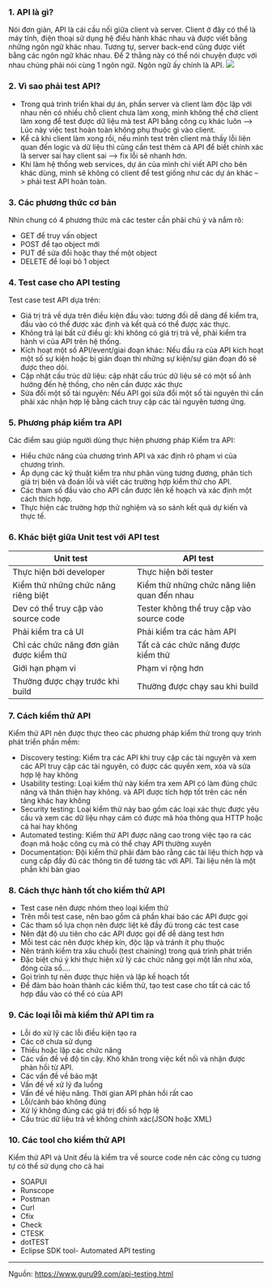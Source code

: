 ### 1. API là gì?
Nói đơn giản, API là cái cầu nối giữa client và server. Client ở đây có thể là máy tính, điện thoại sử dụng hệ điều hành khác nhau và được viết bằng những ngôn ngữ khác nhau. Tương tự, server back-end cũng được viết bằng các ngôn ngữ khác nhau. Để 2 thằng này có thể nói chuyện được với nhau chúng phải nói cùng 1 ngôn ngữ. Ngôn ngữ ấy chính là API.
![](https://images.viblo.asia/670b9aac-402f-4e1c-9100-20366a3b82f0.png)
### 2. Vì sao phải test API?
* Trong quá trình triển khai dự án, phần server và client làm độc lập với nhau nên có nhiều chỗ client chưa làm xong, mình không thể chờ client làm xong để test được dữ liệu mà test API bằng công cụ khác luôn –> Lúc này việc test hoàn toàn không phụ thuộc gì vào client.
* Kể cả khi client làm xong rồi, nếu mình test trên client mà thấy lỗi liên quan đến logic và dữ liệu thì cũng cần test thêm cả API để biết chính xác là server sai hay client sai –> fix lỗi sẽ nhanh hơn.
* Khi làm hệ thống web services, dự án của mình chỉ viết API cho bên khác dùng, mình sẽ không có client để test giống như các dự án khác –> phải test API hoàn toàn.
 
### 3. Các phương thức cơ bản 
Nhìn chung có 4 phương thức mà các tester cần phải chú ý và nắm rõ:
* GET để truy vấn object
* POST để tạo object mới
* PUT để sửa đổi hoặc thay thế một object
* DELETE để loại bỏ 1 object
 
### 4. Test case cho API testing
Test case test API dựa trên:
* Giá trị trả về dựa trên điều kiện đầu vào: tương đối dễ dàng để kiểm tra, đầu vào có thể được xác định và kết quả có thể được xác thực.
* Không trả lại bất cứ điều gì: khi không có giá trị trả về, phải kiểm tra hành vi của API trên hệ thống.
* Kích hoạt một số API/event/giai đoạn khác: Nếu đầu ra của API kích hoạt một số sự kiện hoặc bị gián đoạn thì những sự kiện/sự gián đoạn đó sẽ được theo dõi.
* Cập nhật cấu trúc dữ liệu: cập nhật cấu trúc dữ liệu sẽ có một số ảnh hưởng đến hệ thống, cho nên cần được xác thực 
* Sửa đổi một số tài nguyên: Nếu API gọi sửa đổi một số tài nguyên thì cần phải xác nhận hợp lệ bằng cách truy cập các tài nguyên tương ứng.
### 5. Phương pháp kiểm tra API
Các điểm sau giúp người dùng thực hiện phương pháp Kiểm tra API:
* Hiểu chức năng của chương trình API và xác định rõ phạm vi của chương trình.
* Áp dụng các kỹ thuật kiểm tra như phân vùng tương đương, phân tích giá trị biên và đoán lỗi và viết các trường hợp kiểm thử cho API.
* Các tham số đầu vào cho API cần được lên kế hoạch và xác định một cách thích hợp.
* Thực hiện các trường hợp thử nghiệm và so sánh kết quả dự kiến và thực tế.
 
### 6. Khác biệt giữa Unit test với API test


| Unit test | API test | 
| -------- | -------- | 
| Thực hiện bởi developer     | Thực hiện bởi tester     | 
| Kiểm thử những chức năng riêng biệt    | Kiểm thử những chức năng liên quan đến nhau   | 
| Dev có thể truy cập vào source code | Tester không thể truy cập vào source code | 
| Phải kiểm tra cả UI   | Phải kiểm tra các hàm API   | 
|Chỉ các chức năng đơn giản được kiểm thử  | Tất cả các chức năng được kiểm thử | 
|Giới hạn phạm vi   | Phạm vi rộng hơn    | 
| Thường được chạy trước khi build    | Thường được chạy sau khi build   | 
### 7. Cách kiểm thử API
Kiểm thử API nên được thực theo các phương pháp kiểm thử trong quy trình phát triển phần mềm:
* Discovery testing: Kiểm tra các API khi truy cập các tài nguyên và xem các API truy cập các tài nguyên, có được các quyền xem, xóa và sửa hợp lệ hay không
* Usability testing: Loại kiểm thử này kiểm tra xem API có làm đúng chức năng và thân thiện hay không. và API được tích hợp tốt trên các nền tảng khác hay không
* Security testing: Loại kiểm thử này bao gồm các loại xác thực được yêu cầu và xem các dữ liệu nhạy cảm có được mã hóa thông qua HTTP hoặc cả hai hay không
* Automated testing: Kiểm thử API được nâng cao trong việc tạo ra các đoạn mã hoặc công cụ mà có thể chạy API thường xuyên
* Documentation: Đội kiểm thử phải đảm bảo rằng các tài liệu thích hợp và cung cấp đầy đủ các thông tin để tương tác với API. Tài liệu nên là một phần khi bàn giao
 
### 8. Cách thực hành tốt cho kiểm thử API
* Test case nên được nhóm theo loại kiểm thử
* Trên mỗi test case, nên bao gồm cả phần khai báo các API được gọi
* Các tham số lựa chọn nên được liệt kê đầy đủ trong các test case
* Nên đặt độ ưu tiên cho các API được gọi để dễ dàng test hơn
* Mỗi test các nên được khép kín, độc lập và tránh ít phụ thuộc
* Nên tránh kiểm tra xâu chuỗi (test chaining) trong quá trình phát triển
* Đặc biệt chú ý khi thực hiện xử lý các chức năng gọi một lần như xóa, đóng cửa sổ....
* Gọi trình tự nên được thực hiện và lập kế hoạch tốt
* Để đảm bảo hoàn thành các kiểm thử, tạo test case cho tất cả các tổ hợp đầu vào có thể có của API
 
### 9. Các loại lỗi mà kiểm thử API tìm ra
* Lỗi do xử lý các lỗi điều kiện tạo ra
* Các cờ chưa sử dụng
* Thiếu hoặc lặp các chức năng
* Các vấn đề về độ tin cậy. Khó khăn trong việc kết nối và nhận được phản hồi từ API.
* Các vấn đề về bảo mật
* Vấn đề về xử lý đa luồng
* Vấn đề về hiệu năng. Thời gian API phản hồi rất cao
* Lỗi/cảnh báo không đúng
* Xử lý không đúng các giá trị đối số hợp lệ
* Cấu trúc dữ liệu trả về không chính xác(JSON hoặc XML)
 
### 10. Các tool cho kiểm thử API
Kiểm thử API và Unit đều là kiểm tra về source code nên các công cụ tương tự có thể sử dụng cho cả hai
* SOAPUI
* Runscope
* Postman
* Curl
* Cfix
* Check
* CTESK
* dotTEST
* Eclipse SDK tool- Automated API testing

----------------------------------
Nguồn: https://www.guru99.com/api-testing.html